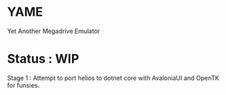 # YAME
Yet Another Megadrive Emulator

# Status : WIP 

Stage 1 : Attempt to port helios to dotnet core with AvaloniaUI and OpenTK for funsies.
